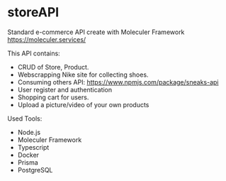 
# storeAPI  

Standard e-commerce API create with Moleculer Framework
https://moleculer.services/


This API contains: 

- CRUD of Store, Product. 
- Webscrapping Nike site for collecting shoes. 
- Consuming others API: https://www.npmjs.com/package/sneaks-api
- User register and authentication
- Shopping cart for users. 
- Upload a picture/video of your own products

Used Tools:

- Node.js
- Moleculer Framework
- Typescript
- Docker
- Prisma 
- PostgreSQL
